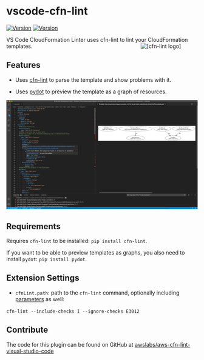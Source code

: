 # vscode-cfn-lint
[![Version](https://img.shields.io/visual-studio-marketplace/v/kddejong.vscode-cfn-lint.svg?style=flat)](https://marketplace.visualstudio.com/items?itemName=kddejong.vscode-cfn-lint)
[![Version](https://img.shields.io/visual-studio-marketplace/d/kddejong.vscode-cfn-lint.svg?style=flat
)](https://marketplace.visualstudio.com/items?itemName=kddejong.vscode-cfn-lint)

VS Code CloudFormation Linter uses cfn-lint to lint your CloudFormation templates.
<img alt="[cfn-lint logo]" src="https://raw.githubusercontent.com/awslabs/aws-cfn-lint-visual-studio-code/master/logo.png" width="150" align="right">

## Features

- Uses [cfn-lint](https://github.com/aws-cloudformation/cfn-python-lint) to parse the template and show problems with it.

- Uses [pydot](https://pypi.org/project/pydot/) to preview the template as a graph of resources.

![features](/images/features.png)

## Requirements

Requires `cfn-lint` to be installed: `pip install cfn-lint`.

If you want to be able to preview templates as graphs, you also need to install `pydot`: `pip install pydot`.

## Extension Settings

* `cfnLint.path`: path to the `cfn-lint` command, optionally including [parameters](https://github.com/aws-cloudformation/cfn-python-lint/#parameters) as well:

`cfn-lint --include-checks I --ignore-checks E3012`

## Contribute

The code for this plugin can be found on GitHub at [awslabs/aws-cfn-lint-visual-studio-code](https://github.com/awslabs/aws-cfn-lint-visual-studio-code)
